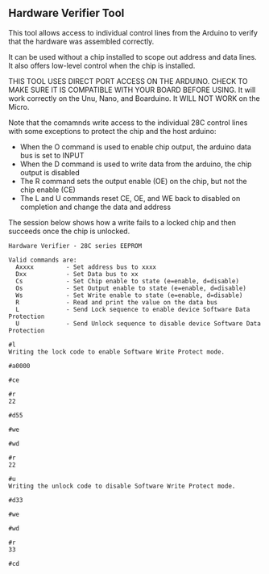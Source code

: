 ## Hardware Verifier Tool
This tool allows access to individual control lines from the Arduino to verify that the hardware was assembled correctly.

It can be used without a chip installed to scope out address and data lines.  It also offers low-level control when the chip is installed.  

THIS TOOL USES DIRECT PORT ACCESS ON THE ARDUINO.  CHECK TO MAKE SURE IT IS
COMPATIBLE WITH YOUR BOARD BEFORE USING.  It will work correctly on the Unu, Nano, and Boarduino.  It WILL NOT WORK on the Micro.

Note that the comamnds write access to the individual 28C control lines with some exceptions to protect the chip and the host arduino:

* When the O command is used to enable chip output, the arduino data bus is set to INPUT
* When the D command is used to write data from the arduino, the chip output is disabled
* The R command sets the output enable (OE) on the chip, but not the chip enable (CE)
* The L and U commands reset CE, OE, and WE back to disabled on completion and change the data and address

The session below shows how a write fails to a locked chip and then succeeds once the chip is unlocked.

```
Hardware Verifier - 28C series EEPROM

Valid commands are:
  Axxxx         - Set address bus to xxxx
  Dxx           - Set Data bus to xx
  Cs            - Set Chip enable to state (e=enable, d=disable)
  Os            - Set Output enable to state (e=enable, d=disable)
  Ws            - Set Write enable to state (e=enable, d=disable)
  R             - Read and print the value on the data bus
  L             - Send Lock sequence to enable device Software Data Protection
  U             - Send Unlock sequence to disable device Software Data Protection

#l
Writing the lock code to enable Software Write Protect mode.

#a0000

#ce

#r
22

#d55

#we

#wd

#r
22

#u
Writing the unlock code to disable Software Write Protect mode.

#d33

#we

#wd

#r
33

#cd

```